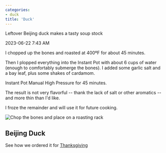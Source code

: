 ```yaml
---
categories:
- duck
title: 'Duck'
---
```


Leftover Beijing duck makes a tasty soup stock

2023-06-22 7:43 AM

I chopped up the bones and roasted at 400ºF for about 45 minutes.

Then I plopped everything into the Instant Pot with about 6 cups of water (enough to comfortably submerge the bones).  I added some garlic salt and a bay leaf, plus some shakes of cardamom.

Instant Pot Manual High Pressure for 45 minutes.

The result is not very flavorful -- thank the lack of salt or other aromatics -- and more thin than I'd like.

I froze the remainder and will use it for future cooking.

![Chop the bones and place on a roasting rack](https://sat02pap004files.storage.live.com/y4mrlFvxtVdcMwyMhbGHZ6lfdAw3f-y_S-cZxZK8QSowNbs-Eq3wb1iP1Z2k8iR2z0zQsD2AzuUMujaU82Pyvhkm14fnEEbwL81txveUHu0XN3ZWFCoXrAxumHxLo2jfSB2L1LcSKfu4rWWg8rMCGvzyWxdIIkJ3r_atn_l_Jv0uFSIQbCCn5HFxmxpaXp9ogkp?width=660&height=495&cropmode=none?no.jpg)


## Beijing Duck

See how we ordered it for [Thanksgiving](https://www.evernote.com/shard/s7/nl/748304/70d978ad-6034-43b8-8fa9-68c91aa5b2d2?title=Thanksgiving%20Duck%202021)